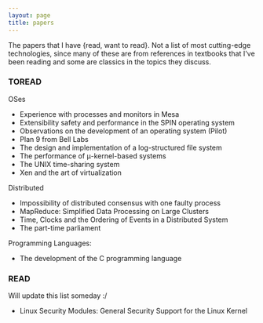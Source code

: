 ```yaml
---
layout: page
title: papers
---
```


The papers that I have {read, want to read}. Not a list of most cutting-edge technologies, since many of these are from references in textbooks that I've been reading and some are classics in the topics they discuss.

### TOREAD

OSes
- Experience with processes and monitors in Mesa
- Extensibility safety and performance in the SPIN operating system
- Observations on the development of an operating system (Pilot)
- Plan 9 from Bell Labs
- The design and implementation of a log-structured file system
- The performance of μ-kernel-based systems
- The UNIX time-sharing system
- Xen and the art of virtualization

Distributed
- Impossibility of distributed consensus with one faulty process
- MapReduce: Simplified Data Processing on Large Clusters
- Time, Clocks and the Ordering of Events in a Distributed System
- The part-time parliament


Programming Languages:
- The development of the C programming language

### READ

Will update this list someday :/

- Linux Security Modules: General Security Support for the Linux Kernel

